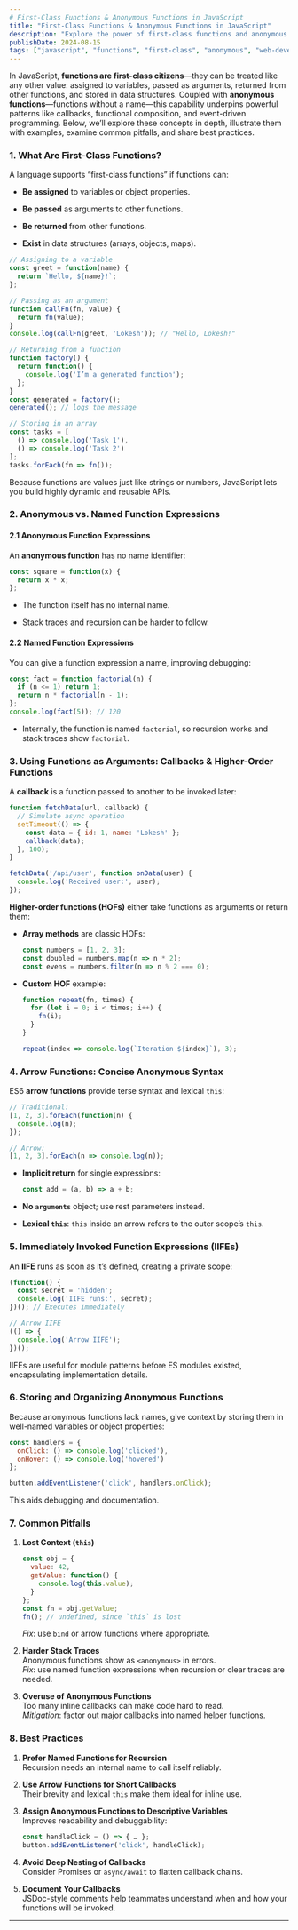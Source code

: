 ```yaml
---
# First-Class Functions & Anonymous Functions in JavaScript
title: "First-Class Functions & Anonymous Functions in JavaScript"
description: "Explore the power of first-class functions and anonymous functions in JavaScript, including their usage, benefits, and best practices."
publishDate: 2024-08-15
tags: ["javascript", "functions", "first-class", "anonymous", "web-development"]
---
```

In JavaScript, **functions are first-class citizens**—they can be treated like any other value: assigned to variables, passed as arguments, returned from other functions, and stored in data structures. Coupled with **anonymous functions**—functions without a name—this capability underpins powerful patterns like callbacks, functional composition, and event-driven programming. Below, we’ll explore these concepts in depth, illustrate them with examples, examine common pitfalls, and share best practices.

### 1. What Are First-Class Functions?

A language supports “first-class functions” if functions can:

- **Be assigned** to variables or object properties.
    
- **Be passed** as arguments to other functions.
    
- **Be returned** from other functions.
    
- **Exist** in data structures (arrays, objects, maps).
    

```js
// Assigning to a variable
const greet = function(name) {
  return `Hello, ${name}!`;
};

// Passing as an argument
function callFn(fn, value) {
  return fn(value);
}
console.log(callFn(greet, 'Lokesh')); // "Hello, Lokesh!"

// Returning from a function
function factory() {
  return function() {
    console.log('I’m a generated function');
  };
}
const generated = factory();
generated(); // logs the message

// Storing in an array
const tasks = [
  () => console.log('Task 1'),
  () => console.log('Task 2')
];
tasks.forEach(fn => fn());
```

Because functions are values just like strings or numbers, JavaScript lets you build highly dynamic and reusable APIs.

### 2. Anonymous vs. Named Function Expressions

#### 2.1 Anonymous Function Expressions

An **anonymous function** has no name identifier:

```js
const square = function(x) {
  return x * x;
};
```

- The function itself has no internal name.
    
- Stack traces and recursion can be harder to follow.
    

#### 2.2 Named Function Expressions

You can give a function expression a name, improving debugging:

```js
const fact = function factorial(n) {
  if (n <= 1) return 1;
  return n * factorial(n - 1);
};
console.log(fact(5)); // 120
```

- Internally, the function is named `factorial`, so recursion works and stack traces show `factorial`.
    

### 3. Using Functions as Arguments: Callbacks & Higher-Order Functions

A **callback** is a function passed to another to be invoked later:

```js
function fetchData(url, callback) {
  // Simulate async operation
  setTimeout(() => {
    const data = { id: 1, name: 'Lokesh' };
    callback(data);
  }, 100);
}

fetchData('/api/user', function onData(user) {
  console.log('Received user:', user);
});
```

**Higher-order functions (HOFs)** either take functions as arguments or return them:

- **Array methods** are classic HOFs:
    
    ```js
    const numbers = [1, 2, 3];
    const doubled = numbers.map(n => n * 2);
    const evens = numbers.filter(n => n % 2 === 0);
    ```
    
- **Custom HOF** example:
    
    ```js
    function repeat(fn, times) {
      for (let i = 0; i < times; i++) {
        fn(i);
      }
    }
    
    repeat(index => console.log(`Iteration ${index}`), 3);
    ```
    

### 4. Arrow Functions: Concise Anonymous Syntax

ES6 **arrow functions** provide terse syntax and lexical `this`:

```js
// Traditional:
[1, 2, 3].forEach(function(n) {
  console.log(n);
});

// Arrow:
[1, 2, 3].forEach(n => console.log(n));
```

- **Implicit return** for single expressions:
    
    ```js
    const add = (a, b) => a + b;
    ```
    
- **No `arguments`** object; use rest parameters instead.
    
- **Lexical `this`**: `this` inside an arrow refers to the outer scope’s `this`.
    

### 5. Immediately Invoked Function Expressions (IIFEs)

An **IIFE** runs as soon as it’s defined, creating a private scope:

```js
(function() {
  const secret = 'hidden';
  console.log('IIFE runs:', secret);
})(); // Executes immediately

// Arrow IIFE
(() => {
  console.log('Arrow IIFE');
})();
```

IIFEs are useful for module patterns before ES modules existed, encapsulating implementation details.

### 6. Storing and Organizing Anonymous Functions

Because anonymous functions lack names, give context by storing them in well-named variables or object properties:

```js
const handlers = {
  onClick: () => console.log('clicked'),
  onHover: () => console.log('hovered')
};

button.addEventListener('click', handlers.onClick);
```

This aids debugging and documentation.

### 7. Common Pitfalls

1. **Lost Context (`this`)**
    
    ```js
    const obj = {
      value: 42,
      getValue: function() {
        console.log(this.value);
      }
    };
    const fn = obj.getValue;
    fn(); // undefined, since `this` is lost
    ```
    
    _Fix_: use `bind` or arrow functions where appropriate.
    
2. **Harder Stack Traces**  
    Anonymous functions show as `<anonymous>` in errors.  
    _Fix_: use named function expressions when recursion or clear traces are needed.
    
3. **Overuse of Anonymous Functions**  
    Too many inline callbacks can make code hard to read.  
    _Mitigation_: factor out major callbacks into named helper functions.
    

### 8. Best Practices

1. **Prefer Named Functions for Recursion**  
    Recursion needs an internal name to call itself reliably.
    
2. **Use Arrow Functions for Short Callbacks**  
    Their brevity and lexical `this` make them ideal for inline use.
    
3. **Assign Anonymous Functions to Descriptive Variables**  
    Improves readability and debuggability:
    
    ```js
    const handleClick = () => { … };
    button.addEventListener('click', handleClick);
    ```
    
4. **Avoid Deep Nesting of Callbacks**  
    Consider Promises or `async/await` to flatten callback chains.
    
5. **Document Your Callbacks**  
    JSDoc-style comments help teammates understand when and how your functions will be invoked.
    

---
